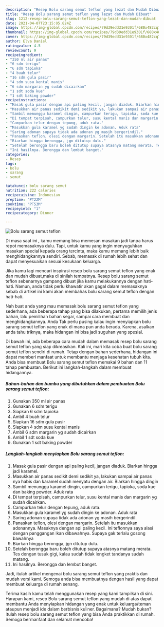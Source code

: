 ```yaml
---
description: "Resep Bolu sarang semut teflon yang lezat dan Mudah Dibuat"
title: "Resep Bolu sarang semut teflon yang lezat dan Mudah Dibuat"
slug: 1212-resep-bolu-sarang-semut-teflon-yang-lezat-dan-mudah-dibuat
date: 2021-04-07T23:15:05.824Z
image: https://img-global.cpcdn.com/recipes/79d39edd31e9301f/680x482cq70/bolu-sarang-semut-teflon-foto-resep-utama.jpg
thumbnail: https://img-global.cpcdn.com/recipes/79d39edd31e9301f/680x482cq70/bolu-sarang-semut-teflon-foto-resep-utama.jpg
cover: https://img-global.cpcdn.com/recipes/79d39edd31e9301f/680x482cq70/bolu-sarang-semut-teflon-foto-resep-utama.jpg
author: Elva Daniel
ratingvalue: 4.5
reviewcount: 9
recipeingredient:
- "350 ml air panas"
- "6 sdm terigu"
- "6 sdm tapioka"
- "4 buah telur"
- "16 sdm gula pasir"
- "4 sdm susu kental manis"
- "6 sdm margarin yg sudah dicairkan"
- "1 sdt soda kue"
- "1 sdt baking powder"
recipeinstructions:
- "Masak gula pasir dengan api paling kecil, jangan diaduk. Biarkan hingga jadi karamel."
- "Masukkan air panas sedikit demi sedikit ya, lakukan sampai air panas nya habis dan karamel sudah menyatu dengan air. Biarkan hingga dingin"
- "Sambil menunggu karamel dingin, campurkan terigu, tapioka, soda kue dan baking powder. Aduk rata"
- "Di tempat terpisah, campurkan telur, susu kental manis dan margarin yg sudah dicairkan."
- "Campurkan telur dengan tepung, aduk rata."
- "Masukkan gula karamel yg sudah dingin ke adonan. Aduk rata"
- "Saring adonan supaya tidak ada adonan yg masih bergerindil."
- "Panaskan teflon, olesi dengan margarin. Setelah itu masukkan adonannya. Masaknya dengan api paling kecil. Ini teflonnya saya alasi dengan panggangan Ikan dibawahnya. Supaya gak terlalu gosong bawahnya"
- "Biarkan hingga berongga, jgn ditutup dulu."
- "Setelah berongga baru boleh ditutup supaya atasnya matang merata. Tes dengan tusuk gigi, kalau sudah tidak lengket tandanya sudah matang."
- "Ini hasilnya. Berongga dan lembut banget."
categories:
- Resep
tags:
- bolu
- sarang
- semut

katakunci: bolu sarang semut 
nutrition: 222 calories
recipecuisine: Indonesian
preptime: "PT22M"
cooktime: "PT53M"
recipeyield: "1"
recipecategory: Dinner

---
```



![Bolu sarang semut teflon](https://img-global.cpcdn.com/recipes/79d39edd31e9301f/680x482cq70/bolu-sarang-semut-teflon-foto-resep-utama.jpg)

Di masa  saat ini , kamu memang bisa memesan masakan jadi tanpa harus repot memasaknya dulu. Tapi, untuk kamu yang ingin menyuguhkan masakan special kepada orang tercinta, maka kamu memang lebih baik menghidangkannya sendiri. Sebab, memasak di rumah lebih sehat dan dapat menyesuaikan sesuai kesukaan keluarga.

Jika kamu lagi mencari inspirasi resep bolu sarang semut teflon yang enak dan mudah dibuat,maka di sinilah tempatnya. Resep bolu sarang semut teflon  sebenarnya gampang dibuat jika kamu melakukannya dengan hati-hati. Namun, anda tidak perlu khawatir akan gagal dalam memasaknya 
sebab di artikel ini kami akan membahas bolu sarang semut teflon dengan hati-hati.  



Nah buat anda yang mau memasak bolu sarang semut teflon yang sederhana, ada beberapa tahap yang bisa dilakukan, pertama memilih jenis bahan, lalu pemilihan bahan segar, sampai cara membuat dan menghidangkannya. Anda Tak perlu pusing kalau ingin menyiapkan bolu sarang semut teflon yang enak di mana pun anda berada. Karena, asalkan anda  tahu triknya, maka hidangan ini bisa jadi suguhan yang spesial.

Di bawah ini, ada beberapa cara mudah dalam memasak resep bolu sarang semut teflon yang siap dikreasikan. Kali ini, mari kita coba buat bolu sarang semut teflon sendiri di rumah. Tetap dengan bahan sederhana, hidangan ini dapat memberi manfaat untuk membantu menjaga kesehatan tubuh kita. Anda bisa membuat Bolu sarang semut teflon memakai 9 bahan dan 11 tahap pembuatan. Berikut ini langkah-langkah dalam membuat hidangannya.

<!--inarticleads1-->

##### Bahan-bahan dan bumbu yang dibutuhkan dalam pembuatan Bolu sarang semut teflon:

1. Gunakan 350 ml air panas
1. Gunakan 6 sdm terigu
1. Siapkan 6 sdm tapioka
1. Ambil 4 buah telur
1. Siapkan 16 sdm gula pasir
1. Siapkan 4 sdm susu kental manis
1. Ambil 6 sdm margarin yg sudah dicairkan
1. Ambil 1 sdt soda kue
1. Gunakan 1 sdt baking powder




<!--inarticleads2-->

##### Langkah-langkah menyiapkan Bolu sarang semut teflon:

1. Masak gula pasir dengan api paling kecil, jangan diaduk. Biarkan hingga jadi karamel.
1. Masukkan air panas sedikit demi sedikit ya, lakukan sampai air panas nya habis dan karamel sudah menyatu dengan air. Biarkan hingga dingin
1. Sambil menunggu karamel dingin, campurkan terigu, tapioka, soda kue dan baking powder. Aduk rata
1. Di tempat terpisah, campurkan telur, susu kental manis dan margarin yg sudah dicairkan.
1. Campurkan telur dengan tepung, aduk rata.
1. Masukkan gula karamel yg sudah dingin ke adonan. Aduk rata
1. Saring adonan supaya tidak ada adonan yg masih bergerindil.
1. Panaskan teflon, olesi dengan margarin. Setelah itu masukkan adonannya. Masaknya dengan api paling kecil. Ini teflonnya saya alasi dengan panggangan Ikan dibawahnya. Supaya gak terlalu gosong bawahnya
1. Biarkan hingga berongga, jgn ditutup dulu.
1. Setelah berongga baru boleh ditutup supaya atasnya matang merata. Tes dengan tusuk gigi, kalau sudah tidak lengket tandanya sudah matang.
1. Ini hasilnya. Berongga dan lembut banget.




Jadi, itulah artikel mengenai  bolu sarang semut teflon  yang praktis dan mudah versi kami. Semoga anda bisa membuatnya dengan hasil yang dapat membuat keluarga di rumah senang. 

Terima kasih kamu telah menggunakan resep yang kami tampilkan di sini. Harapan kami, resep  Bolu sarang semut teflon yang mudah di atas dapat membantu Anda menyiapkan hidangan yang enak untuk keluarga/teman ataupun menjadi ide dalam berbisnis kuliner. Bagaimana? Mudah bukan? Itulah resep bolu sarang semut teflon yang bisa Anda praktikkan di rumah. Semoga bermanfaat dan selamat mencoba!

